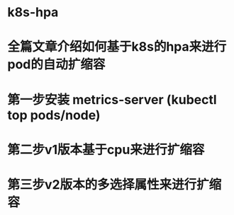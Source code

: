 # k8s-hpa
# 全篇文章介绍如何基于k8s的hpa来进行pod的自动扩缩容
# 第一步安装 metrics-server (kubectl top pods/node)
# 第二步v1版本基于cpu来进行扩缩容
# 第三步v2版本的多选择属性来进行扩缩容
